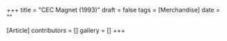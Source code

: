 +++
title = "CEC Magnet (1993)"
draft = false
tags = [Merchandise]
date = ""

[Article]
contributors = []
gallery = []
+++